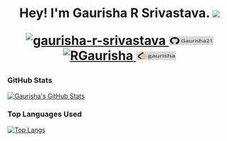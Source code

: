 <h1 align="center"> Hey! I'm Gaurisha R Srivastava. <img src="https://media.giphy.com/media/hvRJCLFzcasrR4ia7z/giphy.gif" width="25px">
<p align="center"> <a href="https://www.linkedin.com/in/gaurisha-r-srivastava/"> <img src="https://img.shields.io/badge/linkedin-%230077B5.svg?&style=for-the-badge&logo=linkedin&logoColor=white" alt="gaurisha-r-srivastava" height='20' width='150'/> </a>
<a href="https://github.com/Gaurisha21"> <img src="https://github.com/Gaurisha21/Gaurisha21/blob/main/Images/2%20(2).png?raw=true" alt="Gaurisha21" height='20' width='100'/>  </a>
<a href="https://twitter.com/RGaurisha"> <img src="https://img.shields.io/badge/twitter-%231DA1F2.svg?&style=for-the-badge&logo=twitter&logoColor=white" alt="RGaurisha" height='20' width='150'/>  </a>
<a href="https://leetcode.com/gaurisha/"> <img src="https://github.com/Gaurisha21/Gaurisha21/blob/main/Images/3.png?raw=true" alt="gaurisha" height='20' width='90'/>  </a>



### GitHub Stats
[![Gaurisha's GitHub Stats](https://github-readme-stats.vercel.app/api?username=Gaurisha21&hide=issues&count_private=true&show_icons=true&theme=calm)](https://github.com/Gaurisha21/github-readme-stats)
### Top Languages Used
[![Top Langs](https://github-readme-stats.vercel.app/api/top-langs/?username=Gaurisha21&layout=compact&theme=calm)](https://github.com/Gaurisha21/github-readme-stats)

<!--
**Gaurisha21/Gaurisha21** is a ✨ _special_ ✨ repository because its `README.md` (this file) appears on your GitHub profile.

Here are some ideas to get you started:

- 🔭 I’m currently working on ...
- 🌱 I’m currently learning ...
- 👯 I’m looking to collaborate on ...
- 🤔 I’m looking for help with ...
- 💬 Ask me about ...
- 📫 How to reach me: ...
- 😄 Pronouns: ...
- ⚡ Fun fact: ...
-->
